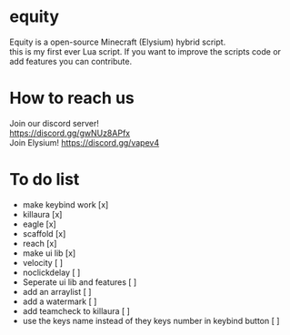 # equity
Equity is a open-source Minecraft (Elysium) hybrid script.<br>
this is my first ever Lua script. If you want to improve the scripts code or add features you can contribute.

# How to reach us
Join our discord server!<br>
https://discord.gg/gwNUz8APfx<br>
Join Elysium!
https://discord.gg/vapev4


# To do list
 - make keybind work [x]<br>
 - killaura [x]<br>
 - eagle [x]<br>
 - scaffold [x]<br>
 - reach [x]<br> 
 - make ui lib [x]<br>
 - velocity [ ]<br>
 - noclickdelay [ ]<br>
 - Seperate ui lib and features [ ]<br>
 - add an arraylist [ ]<br>
 - add a watermark [ ]<br>
 - add teamcheck to killaura [ ]<br>
 - use the keys name instead of they keys number in keybind button [ ]<br>
